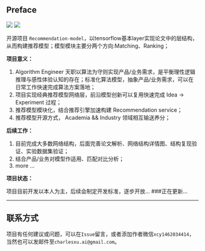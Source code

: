 

## Preface

<p align="left">
  <img src='https://img.shields.io/badge/python-3.8-blue'>
  <img src='https://img.shields.io/badge/Tensorflow-2.0-brightgreen'>
</p>  

开源项目 `Recommendation-model`，以tensorflow基本layer实现论文中的层结构，从而构建推荐模型；模型模块主要分两个方向:Matching、Ranking；

**项目意义：**

1. Algorithm Engineer 天职以算法为守则实现产品/业务需求，是平衡理性逻辑推理与感性体验认知的存在；标准化算法模型，抽象产品/业务需求，可以在日常工作快速完成算法方案落地；
2. 项目实现经典推荐模型网络层，前沿模型创新可以复用快速完成 Idea -> Experiment 过程；
3. 推荐模型模块化，结合推荐引擎加速构建 Recommendation service；
4. 推荐模型开源方式， Academia && Industry 领域相互输送养分；

**后续工作：**

1. 目前完成大多数网络结构，后面完善论文解析、网络结构详情图、结构复现验证、实验数据集验证；
2. 结合产品/业务对模型作适用、匹配对比分析；
3. more ...

**项目状态：**

项目目前开发以本人为主，后续会制定开发标准，逐步开放...
###正在更新...
****

## 联系方式

项目有任何建议或问题，可以在`Issue`留言，或者添加作者微信`xcy1462034414`，当然也可以发邮件至`charlesxu.ai@gmail.com`。

